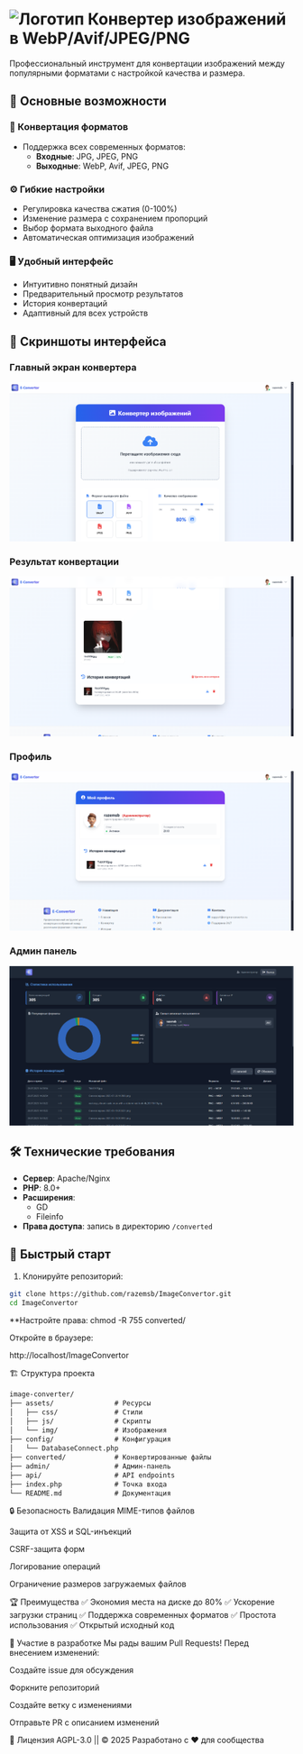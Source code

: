 # ![Логотип](./assets/img/favicon/favicon.ico) Конвертер изображений в WebP/Avif/JPEG/PNG

Профессиональный инструмент для конвертации изображений между популярными форматами с настройкой качества и размера.

## 🌟 Основные возможности

### 🔄 Конвертация форматов
- Поддержка всех современных форматов:
  - **Входные**: JPG, JPEG, PNG
  - **Выходные**: WebP, Avif, JPEG, PNG

### ⚙️ Гибкие настройки
- Регулировка качества сжатия (0-100%)
- Изменение размера с сохранением пропорций
- Выбор формата выходного файла
- Автоматическая оптимизация изображений

### 🖥️ Удобный интерфейс
- Интуитивно понятный дизайн
- Предварительный просмотр результатов
- История конвертаций
- Адаптивный для всех устройств

## 📸 Скриншоты интерфейса

### Главный экран конвертера
![Главный экран](./assets/img/other/screenshot-4.png)

### Результат конвертации
![Результат](./assets/img/other/screenshot-3.png)

### Профиль
![Результат](./assets/img/other/screenshot-2.png)

### Админ панель
![Результат](./assets/img/other/screenshot-1.png)

## 🛠️ Технические требования

- **Сервер**: Apache/Nginx
- **PHP**: 8.0+
- **Расширения**:
  - GD
  - Fileinfo
- **Права доступа**: запись в директорию `/converted`

## 🚀 Быстрый старт

1. Клонируйте репозиторий:
```bash
git clone https://github.com/razemsb/ImageConvertor.git
cd ImageConvertor
```

**Настройте права:
chmod -R 755 converted/

Откройте в браузере:

http://localhost/ImageConvertor

🏗️ Структура проекта
```text
image-converter/
├── assets/               # Ресурсы
│   ├── css/              # Стили
│   ├── js/               # Скрипты
│   └── img/              # Изображения
├── config/               # Конфигурация
│   └── DatabaseConnect.php
├── converted/            # Конвертированные файлы
├── admin/                # Админ-панель
├── api/                  # API endpoints
├── index.php             # Точка входа
└── README.md             # Документация
```

🔒 Безопасность
Валидация MIME-типов файлов

Защита от XSS и SQL-инъекций

CSRF-защита форм

Логирование операций

Ограничение размеров загружаемых файлов

🏆 Преимущества
✅ Экономия места на диске до 80%
✅ Ускорение загрузки страниц
✅ Поддержка современных форматов
✅ Простота использования
✅ Открытый исходный код

🤝 Участие в разработке
Мы рады вашим Pull Requests! Перед внесением изменений:

Создайте issue для обсуждения

Форкните репозиторий

Создайте ветку с изменениями

Отправьте PR с описанием изменений

📜 Лицензия
AGPL-3.0 || © 2025
Разработано с ❤️ для сообщества
